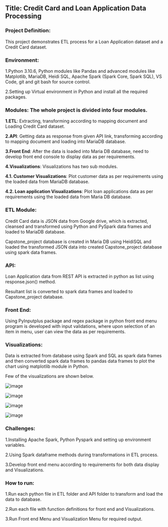 ## Title: Credit Card and Loan Application Data Processing

### Project Definition: 
This project demonstrates ETL process for a Loan Application dataset and a Credit Card dataset. 
### Environment: 
1.Python 3.10.6, Python modules like Pandas and advanced modules like Matplotlib, MariaDB, Heidi SQL, Apache Spark (Spark Core, Spark SQL), VS Code, git and git bash for source control.

2.Setting up Virtual environment in Python and install all the required packages. 
### Modules: The whole project is divided into four modules.
**1.ETL**: Extracting, transforming according to mapping document and Loading Credit Card dataset.

**2.API**: Getting data as response from given API link, transforming according to mapping document and loading into MariaDB database.

**3.Front End**: After the data is loaded into Maria DB database, need to develop front end console to display data as per requirements.

**4.Visualizations**: Visualizations has two sub modules.

**4.1. Customer Visualizations**: Plot customer data as per requirements using the loaded data from MariaDB database.

**4.2. Loan application Visualizations**: Plot loan applications data as per requirements using the loaded data from Maria DB database.

### ETL Module: 

Credit Card data is JSON data from Google drive, which is extracted, cleansed and transformed using Python and PySpark data frames and loaded to MariaDB database.

Capstone_project database is created in Maria DB using HeidiSQL and loaded the transformed JSON data into created Capstone_project database using spark data frames.

### API: 

Loan Application data from REST API is extracted in python as list using response.json() method. 

Resultant list is converted to spark data frames and loaded to Capstone_project database.

### Front End: 

Using PyInputplus package and regex package in python front end menu program is developed with input validations, where upon selection of an item in menu, user can view the data as per requirements.  

### Visualizations: 

Data is extracted from database using Spark and SQL as spark data frames and then converted spark data frames to pandas data frames to plot the chart using matplotlib module in Python. 

Few of the visualizations are shown below.

 ![image](https://user-images.githubusercontent.com/118309496/221992445-5be3d573-0bc2-480c-89dd-5a85446ffd91.png)

![image](https://user-images.githubusercontent.com/118309496/221992733-7cfdf327-1fe8-455a-96eb-dff03dd5c574.png)

 
  ![image](https://user-images.githubusercontent.com/118309496/221992792-58c356c8-b83f-4b18-906a-7d972fdc63d5.png)

 ![image](https://user-images.githubusercontent.com/118309496/221992824-c4cc9f06-17a9-4445-b2d6-77d0bba20598.png)

### Challenges:

1.Installing Apache Spark, Python Pyspark and setting up environment variables.

2.Using Spark dataframe methods during transformations in ETL process.

3.Develop front end menu according to requirements for both data display and Visualizations.

### How to run:
1.Run each python file in ETL folder and API folder to transform and load the data to database.

2.Run each file with function definitions for front end and Visualizations.

3.Run Front end Menu and Visualization Menu for required output.
